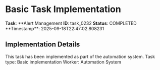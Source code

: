 # Basic Task Implementation

**Task**: **Alert Management
**ID**: task_0232
**Status**: COMPLETED
**Timestamp\*\*: 2025-09-18T22:47:02.808231

## Implementation Details

This task has been implemented as part of the automation system.
Task type: Basic implementation
Worker: Automation System
